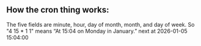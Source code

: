 ## How the cron thing works:

The five fields are minute, hour, day of month, month, and day of week. So "4 15 * 1 1" means “At 15:04 on Monday in January.”
next at 2026-01-05 15:04:00

